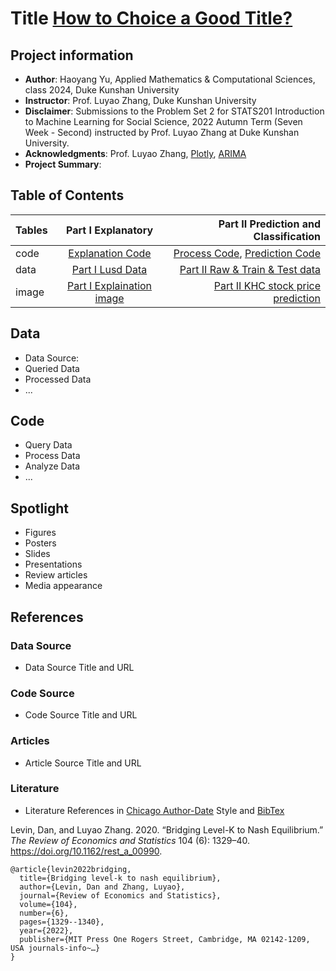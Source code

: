 # Title [How to Choice a Good Title?](https://www.nature.com/articles/s41562-021-01152-2)
## Project information
- **Author**: Haoyang Yu, Applied Mathematics & Computational Sciences, class 2024, Duke Kunshan University
- **Instructor**: Prof. Luyao Zhang, Duke Kunshan University
- **Disclaimer**: Submissions to the Problem Set 2 for STATS201 Introduction to Machine Learning for Social Science, 2022 Autumn Term (Seven Week - Second) instructed by Prof. Luyao Zhang at Duke Kunshan University.
- **Acknowledgments**: Prof. Luyao Zhang, [Plotly](https://plotly.com/python/), [ARIMA](https://www.machinelearningplus.com/time-series/arima-model-time-series-forecasting-python/)
- **Project Summary**: 

## Table of Contents
| Tables        | Part I Explanatory           | Part II Prediction and Classification   |
| ------------- |:-------------:| -----:|
| code        | [Explanation Code](https://github.com/Rising-Stars-by-Sunshine/Haoyang_Problem_Set_2/blob/main/code/Explanation_Data.ipynb) | [Process Code](https://github.com/Rising-Stars-by-Sunshine/Haoyang_Problem_Set_2/blob/main/code/Process_Data_Prepare_X_and_Y_for_Classification_and_Regressions.ipynb), [Prediction Code](https://github.com/Rising-Stars-by-Sunshine/Haoyang_Problem_Set_2/blob/main/code/Analyze_Data_Machine_Learning_for_Predicting_KHC_stock_price.ipynb) |
| data        | [Part I Lusd Data](https://github.com/HaoyangMarcusYu/portfolio/blob/main/data/Processed_Data/Lusd_Processed.csv)      |   [Part II Raw & Train & Test data](https://github.com/Rising-Stars-by-Sunshine/Haoyang_Problem_Set_2/tree/main/data) |
| image      | [Part I Explaination image](https://github.com/Rising-Stars-by-Sunshine/Haoyang_Problem_Set_2/blob/main/spotlight/figures/Decentra_Index_Lusd.png)     |  [Part II KHC stock price prediction](https://github.com/Rising-Stars-by-Sunshine/Haoyang_Problem_Set_2/blob/main/spotlight/figures/KHC_Stock_Pred.png) |




## Data
- Data Source:
- Queried Data
- Processed Data
- ...


## Code
- Query Data
- Process Data
- Analyze Data
- ...

## Spotlight
- Figures
- Posters
- Slides
- Presentations
- Review articles
- Media appearance

## References

### Data Source
- Data Source Title and URL
### Code Source
- Code Source Title and URL
### Articles
- Article Source Title and URL
### Literature
- Literature References in [Chicago Author-Date](https://www.chicagomanualofstyle.org/tools_citationguide/citation-guide-2.html) Style and [BibTex](https://scholar.google.com/) 

Levin, Dan, and Luyao Zhang. 2020. “Bridging Level-K to Nash Equilibrium.” *The Review of Economics and Statistics* 104 (6): 1329–40. https://doi.org/10.1162/rest_a_00990.

```
@article{levin2022bridging,
  title={Bridging level-k to nash equilibrium},
  author={Levin, Dan and Zhang, Luyao},
  journal={Review of Economics and Statistics},
  volume={104},
  number={6},
  pages={1329--1340},
  year={2022},
  publisher={MIT Press One Rogers Street, Cambridge, MA 02142-1209, USA journals-info~…}
}
```

